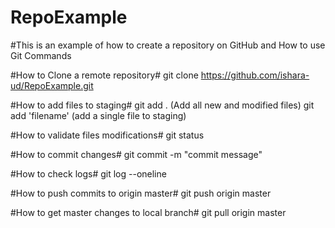 # RepoExample
#This is an example of how to create a repository on GitHub and How to use Git Commands 

#How to Clone a remote repository#
git clone https://github.com/ishara-ud/RepoExample.git

#How to add files to staging#
git add . (Add all new and modified files)
git add 'filename' (add a single file to staging)

#How to validate files modifications#
git status

#How to commit changes#
git commit -m "commit message"

#How to check logs#
git log --oneline

#How to push commits to origin master#
git push origin master

#How to get master changes to local branch#
git pull origin master
